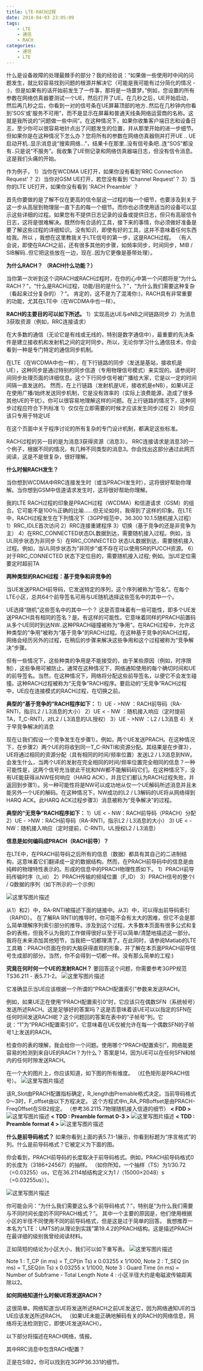 ```yaml
---
title: LTE-RACH过程
date: 2018-04-03 23:05:09
tags:
    - LTE
    - 通信
    - RACH
categories:
    - 通信
    - LTE
---
```

什么是设备故障的处理最棘手的部分？我的经验说：“如果做一些使用时中间的问题发生，就比较容易找到问题的根源并解决它（可能是我可能有过分简化的情况 - :)，但是如果有的话开始前发生了一件事，那将是一场噩梦。”例如，您设置的所有参数在网络仿真器要测试一个UE，然后打开了UE。在几秒之后，UE开始启动，然后再几秒之后，你看到一对的信号条在UE屏幕顶部的地方..然后在几秒钟内你看到'SOS'或'服务不可用“，而不是显示在屏幕和普通天线条网络运营商的名称。这就是我所说的“问题做一些中间”。在这种情况下，如果你收集客户端日志和设备日志，至少你可以很容易地针点出了问题发生的位置，并从那里开始的进一步细节。但如果你是在这种情况下怎么办？您将所有的参数在网络仿真器侧并打开UE .. UE启动开机..显示消息说“搜索网络...”，结果卡在那里..没有信号条吧..连“SOS”都没有..只是说“不服务”。我收集了UE侧记录和网络仿真器端日志，但没有信令消息。这是我们头痛的开始。
 
作为例子， 
1）当你在WCDMA UE打开，如果你没有看到'RRC Connection Request'？
2）当你对GSM UE打开，若您没有看到 'Channel Request'？
3）当你的LTE UE打开，如果你没有看到 'RACH Preamble' ？
 
首先你要做的是了解不仅在更高的信令层这一过程的每一个细节，也要涉及到关于这一步从高层到物理层一直下去的每一个细节。而你也必须使用适当的设备可以显示这些详细的过程。如果您有不提供日志记录的设备或提供日志，但只有高层信令日志，这将是很难解决。既然你有合适的工具，接下来的事情，你必须做好准备是要了解这些过程的详细知识。没有知识，即使有好的工具，这并不意味着任何东西给我。所以 ，我想在这里教我关于LTE信号的第一步，这是RACH过程。 （有人会说，即使在RACH之前，还有很多其他的步骤，如频率同步，时间同步，MIB / SIB解码..但它把这些放在一边，现在..因为它更像是基带处理）。

**为什么RACH？ （RACH什么功能？）**
 
当你第一次听到这个词RACH或RACH过程时，在你的心中第一个问题将是“为什么RACH？”，“什么是RACH过程，功能/目的是什么？”，“为什么我们需要这种复杂（看起来过分复杂的）？“。
肯定的，这不是为了混淆你:)，RACH具有非常重要的功能，尤其在LTE中（在WCDMA中也一样）。 

**RACH的主要目的可以如下所述。**
1）实现高达UE与eNB之间链路同步
2）为消息3获取资源（例如，RRC连接请求）

在大多数的通信（无论它是有线或无线的，特别是数字通信中），最重要的先决条件是建立接收机和发射机之间的定时同步。所以，无论你学习什么通信技术，你会看到一种是专门特定的通信同步机制。
 
在LTE（在WCDMA中也一样），在下行链路的同步（发送是基站，接收机是UE），这种同步是通过特别的同步​​信道（专用物理信号模式）来实现的。请参阅时间同步处理页面的详细信息。这个下行同步信号被广播给大家，它是以一定的时间间隔一直发送的。
然而，在上行链路（发射机是UE，接收机是eNB），如果UE正在使用广播/始终发送同步机制，它是没有效率的（实际上浪费能源，造成了很多其他UE的干扰）。你可以很容易地理解这样的问题。在上行链路的情况下，这种同步过程应符合下列标准
1）仅仅在立即需要的时候才应该发生同步过程
2）同步应该只专用于特定UE

在这个页面中关于程序讨论的所有复杂的专门设计机制，都满足这些标准。
 
RACH过程的另一目的是为消息3获得资源（消息3）。 RRC连接请求是消息3的一个例子，根据不同的情况，有几种不同类型的消息3。你会找出这部分通过此网页阅读，这是不是很复杂，很好理解。
 
**什么时候RACH发生？**
 
当你想到WCDMA中RRC连接发生时（或当PRACH发生时），这将很好帮助你理解。当你想到GSM中信道请求发生时，这将很好帮助你理解。
 
我的LTE RACH过程的印象是PRACH过程（WCDMA）和信道请求（GSM）的组合。它可能不是100％正确的比喻......但无论如何，我得到了这样的印象。在LTE中，RACH过程发生在下列情况下（3GPP规范中，36.300 10.1.5随机接入过程）
1）RRC_IDLE首次访问
2）RRC连接重建程序
3）切换（基于竞争的还是非竞争为主）
4）在RRC_CONNECTED状态DL数据到达，需要随机接入过程。例如，当UL同步状态为非同步
5）在RRC_CONNECTED 状态UL数据到达，需要随机接入过程。例如，当UL同步状态为“非同步”或不存在可以使用SR的PUCCH资源。
6）对于RRC_CONNECTED 状态下定位目的，需要随机接入过程;    例如。当UE定位需要定时超前TA
 
**两种类型的RACH过程：基于竞争和非竞争的**
 
当UE发送PRACH前导码，它发送特定的序列，这个序列被称为“签名”。在每个LTE小区，总共64个前导签名可用与UE随机选择这些签名中的其中一个。
 
UE选择“随机”这些签名中的其中一个？ 
这是否意味着有一些可能性，即多个UE发送PRACH具有相同的签名？是。有这样的可能性。它意味着同样的PRACH前置码从多个UE同时到达NW..这种PRACH碰撞被称为“争用”。在RACH过程中，允许这种类型的“争用”被称为“基于竞争”的RACH过程。在这种基于竞争的RACH过程，网络会经历另外的过程，在稍后的步骤来解决这些争用和这个过程被称为“竞争解决”步骤。
 
但有一些情况下，这些种类的争用是不能接受的，由于某些原因（例如，时序限制），这些争用可被防止。通常在这种情况下，网络通知使用的每个确切时间和UE的前导签名。当然，在这种情况下，网络将分配这些前导签名，以便它不会发生碰撞。这种RACH过程被称为“无竞争”RACH程序。要启动的“无竞争”RACH过程中，UE应在连接模式的RACH过程，在切换之前。
 
**典型的“基于竞争的”RACH程序如下：** 
1）UE - >NW  ：RACH前导码（RA-RNTI，指示L2 / L3消息的大小）
2）UE < - NW ：随机接入响应（定时提前TA，T_C-RNTI，对L2 / L3消息的UL授权）
3）UE - >NW ：L2 / L3消息
4）关于早竞争解决的消息
 
现在让我们假设一个竞争发生在步骤1）。例如，两个UE发送PRACH。在这种情况下，在步骤2）两个UE的将收到同一T_C-RNTI和资源分配。其结果是在步骤3），UE将通过相同的资源分配（具有相同的时间/频率位置）发送L2 / L3消息到NW。会发生什么，当两个UE的发射在完全相同的时间/频率位置完全相同的信息？一种可能性是，这两个信号充当彼此干扰和NW都不能解码码它们。在这种情况下，没有UE能获得从NW任何响应（HARQ ACK），并且它们都认为RACH过程失败，并返回到步骤1）。另一种可能性将是NW可以成功地从仅一个UE解码所述消息并且未能另外一个UE的解码。在这种情况下，NW成功的L2 / L3解码的UE将从网络得到HARQ ACK。此HARQ ACK过程步骤3）消息被称为“竞争解决”的过程。
 
**典型的“无竞争”RACH程序如下：** 
1）UE < - NW：RACH前导码（PRACH）分配
2）UE - >NW：RACH前导码（RA-RNTI，指示L2 / L3消息的大小）
3) UE < - NW：随机接入响应（定时提前，C-RNTI，UL授权L2 / L3消息）

**信息是如何编码成PRACH（RACH前导）？**
 
在LTE中，在PRACH前导码之后所有的信息（数据）都具有其自己的二进制结构，这意味着它们翻译成一定的数据结构。然而，在PRACH前导码中的信息是由纯粹的物理特性表示的。形成的信息中的PRACH物理性质如下。
1）PRACH前导码传输时序（t_id）
2）PRACH传输的频域位置（F​​_ID）
3）PRACH信号的整个I / Q数据的序列（如下所示的一个示例）

![这里写图片描述](http://img.blog.csdn.net/20151121104544870)

从1）和2）中，RA-RNTI被描述下面的链接中。从3）中，可以得出前导码索引（RAPID）。
在了解RA RNTI的推导时，你可能不会有太大的困难，但它不会是那么简单理解序列索引部分的推导。涉及到这个过程，大多数本页面有很多公式和复杂的表格，但我不认为我的工作做得很好以至于可以简单/清楚地描述这一部分。我将在未来添加其他短节，当我把一切都理清了。在此同时，请参阅Matlab的LTE工具箱：PRACH页面在你的大脑获得直观的形象，并了解在本页面PRACH前导信号生成部的部分。当然，你不会得到一切都一样。没有那么简单的工程:)

**究竟在何时何一个UE的发射RACH？**
要回答这个问题，你需要参考3GPP规范TS36.211 - 表5.7.1-2。
![这里写图片描述](http://img.blog.csdn.net/20151121165747335)

它准确显示当UE应该根据一个所谓的“PRACH配置索引”参数来发送RACH。
 
例如，如果UE正在使用“PRACH配置索引0”时，它应该只在偶数SFN（系统帧号）发送所述RACH。这是足够好的答案吗？这是否意味着该UE可以以指定的SFN在任何时间发送RACH呢？这个问题回的答案在表中的“子帧号”列。它说：“1”为“PRACH配置索引0”。它意味着在UE仅被允许在每一个偶数SFN的子帧号1上发送的RACH。
 
检查你的表的理解，我会给你一个问题。使用哪个“PRACH配置索引”，网络能更容易的检测到来自UE的RACH？为什么？ 
答案是14，因为UE可以在任何SFN和帧内的任何时隙发送RACH。
 
在一个大的图片上，你应该知道，如下图的所有维度。 （红色矩形是PRACH信号）。
![这里写图片描述](http://img.blog.csdn.net/20151121170341665)

该R_Slot由PRACH配置指标确定，R_length由Premable格式决定。当前导码格式0〜3时，F_offset由以下方程决定。 这个方程式中n_RA_PRBoffset是由PRACH-FreqOffset在SIB2规定。 （参考36.2115.7物理随机接入信道的细节）
**< FDD >**
![这里写图片描述](http://img.blog.csdn.net/20151122133051207)
**< TDD : Preamble format 0-3 >**
![这里写图片描述](http://img.blog.csdn.net/20151122133116489)
**< TDD : Preamble format 4 >**
![这里写图片描述](http://img.blog.csdn.net/20151122133134946)


**什么是前导码格式？**
 如果你看到上面的表5.7.1-1展示，你看到标题为“序言格式”的列。什么是前导码格式？它被定义为下面的图。

你会看到，PRACH前导码的长度取决于前导码格式。例如，PRACH前导码格式0的长度为（3186+24567）的抽样。 （如你所知，一个抽样（TS）为1/30.72（=0.03255）us，它在36.2114帧结构定义为1 /（15000×2048）s（=0.03255us））。

![这里写图片描述](http://img.blog.csdn.net/20151130164127081)

你可能会问：“为什么我们需要这么多个前导码格式？”，特别是“为什么我们需要与不同时间长度的不同PRACH格式？”。
其中一个主要的原因是，他们使用根据小区的半径不同使用不同的前导码格式，但是这是过于简单的回答。
我想推荐一本名为“LTE：UMTS的从理论到实践”第19.4.2的PRACH结构。这是描述PRACH在最详细的级别我曾经阅读材料。

正如简短的结论为小区大小，我们可以如下重写表。
![这里写图片描述](http://img.blog.csdn.net/20151130164352694)

Note 1 : T_CP (in ms) = T_CP(in Ts) x 0.03255 x 1/1000,
Note 2 : T_SEQ (in ms) = T_SEQ(in Ts) x 0.03255 x 1/1000,
Note 3 : Guard Time (in ms) = Number of Subframe - Total Length
Note 4 : 小区半径大约是电磁波传输距离除以2。

**如何网络知道什么时候UE将发送RACH？**

这很简单。网络知道当UE将发送所述RACH之前UE发送它，因为网络通知UE的当UE应该发送所述RACH。 （如果UE未能正确地解码有关的RACH的网络信息，网络将无法检测到它，即使UE发送RACH）。

以下部分将描述在RACH网络，情报。

其中RRC消息中包含RACH配置？

正是在SIB2，你可以找到在3GPP36.331的细节。
